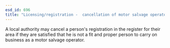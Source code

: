 ```yaml
---
esd_id: 696
title: "Licensing/registration -  cancellation of motor salvage operator registration"
---
```


A local authority may cancel a person's registration in the register for their area if they are satisfied that he is not a fit and proper person to carry on business as a motor salvage operator.

